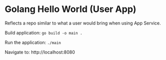 # Golang Hello World (User App)

Reflects a repo similar to what a user would bring when using App Service.

Build application: `go build -o main .`

Run the application: `./main`

Navigate to: http://localhost:8080